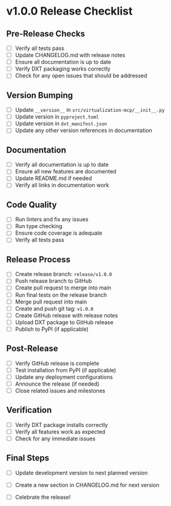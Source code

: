 # v1.0.0 Release Checklist

## Pre-Release Checks
- [ ] Verify all tests pass
- [ ] Update CHANGELOG.md with release notes
- [ ] Ensure all documentation is up to date
- [ ] Verify DXT packaging works correctly
- [ ] Check for any open issues that should be addressed

## Version Bumping
- [ ] Update `__version__` in `src/virtualization-mcp/__init__.py`
- [ ] Update version in `pyproject.toml`
- [ ] Update version in `dxt_manifest.json`
- [ ] Update any other version references in documentation

## Documentation
- [ ] Verify all documentation is up to date
- [ ] Ensure all new features are documented
- [ ] Update README.md if needed
- [ ] Verify all links in documentation work

## Code Quality
- [ ] Run linters and fix any issues
- [ ] Run type checking
- [ ] Ensure code coverage is adequate
- [ ] Verify all tests pass

## Release Process
- [ ] Create release branch: `release/v1.0.0`
- [ ] Push release branch to GitHub
- [ ] Create pull request to merge into main
- [ ] Run final tests on the release branch
- [ ] Merge pull request into main
- [ ] Create and push git tag: `v1.0.0`
- [ ] Create GitHub release with release notes
- [ ] Upload DXT package to GitHub release
- [ ] Publish to PyPI (if applicable)

## Post-Release
- [ ] Verify GitHub release is complete
- [ ] Test installation from PyPI (if applicable)
- [ ] Update any deployment configurations
- [ ] Announce the release (if needed)
- [ ] Close related issues and milestones

## Verification
- [ ] Verify DXT package installs correctly
- [ ] Verify all features work as expected
- [ ] Check for any immediate issues

## Final Steps
- [ ] Update development version to next planned version
- [ ] Create a new section in CHANGELOG.md for next version
- [ ] Celebrate the release!



